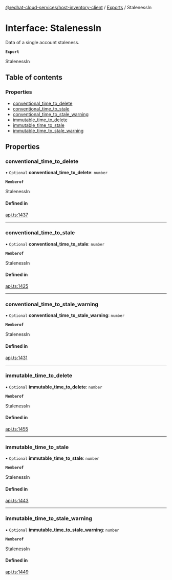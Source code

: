 [@redhat-cloud-services/host-inventory-client](../README.md) / [Exports](../modules.md) / StalenessIn

# Interface: StalenessIn

Data of a single account staleness.

**`Export`**

StalenessIn

## Table of contents

### Properties

- [conventional\_time\_to\_delete](StalenessIn.md#conventional_time_to_delete)
- [conventional\_time\_to\_stale](StalenessIn.md#conventional_time_to_stale)
- [conventional\_time\_to\_stale\_warning](StalenessIn.md#conventional_time_to_stale_warning)
- [immutable\_time\_to\_delete](StalenessIn.md#immutable_time_to_delete)
- [immutable\_time\_to\_stale](StalenessIn.md#immutable_time_to_stale)
- [immutable\_time\_to\_stale\_warning](StalenessIn.md#immutable_time_to_stale_warning)

## Properties

### conventional\_time\_to\_delete

• `Optional` **conventional\_time\_to\_delete**: `number`

**`Memberof`**

StalenessIn

#### Defined in

[api.ts:1437](https://github.com/RedHatInsights/javascript-clients/blob/main/packages/host-inventory/api.ts#L1437)

___

### conventional\_time\_to\_stale

• `Optional` **conventional\_time\_to\_stale**: `number`

**`Memberof`**

StalenessIn

#### Defined in

[api.ts:1425](https://github.com/RedHatInsights/javascript-clients/blob/main/packages/host-inventory/api.ts#L1425)

___

### conventional\_time\_to\_stale\_warning

• `Optional` **conventional\_time\_to\_stale\_warning**: `number`

**`Memberof`**

StalenessIn

#### Defined in

[api.ts:1431](https://github.com/RedHatInsights/javascript-clients/blob/main/packages/host-inventory/api.ts#L1431)

___

### immutable\_time\_to\_delete

• `Optional` **immutable\_time\_to\_delete**: `number`

**`Memberof`**

StalenessIn

#### Defined in

[api.ts:1455](https://github.com/RedHatInsights/javascript-clients/blob/main/packages/host-inventory/api.ts#L1455)

___

### immutable\_time\_to\_stale

• `Optional` **immutable\_time\_to\_stale**: `number`

**`Memberof`**

StalenessIn

#### Defined in

[api.ts:1443](https://github.com/RedHatInsights/javascript-clients/blob/main/packages/host-inventory/api.ts#L1443)

___

### immutable\_time\_to\_stale\_warning

• `Optional` **immutable\_time\_to\_stale\_warning**: `number`

**`Memberof`**

StalenessIn

#### Defined in

[api.ts:1449](https://github.com/RedHatInsights/javascript-clients/blob/main/packages/host-inventory/api.ts#L1449)
